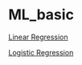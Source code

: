 # ML_basic

[Linear Regression](https://github.com/liddalidd/ML_basic/tree/master/Linear_Regression)

[Logistic Regression](https://github.com/liddalidd/ML_basic/tree/master/Logsitic_Regression)
